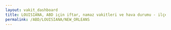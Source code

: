 ```yaml
---
layout: vakit_dashboard
title: LOUISIANA, ABD için iftar, namaz vakitleri ve hava durumu - ilçe/eyalet seç
permalink: /ABD/LOUISIANA/NEW_ORLEANS
---
```


<script type="text/javascript">
  var GLOBAL_COUNTRY = 'ABD';
  var GLOBAL_CITY = 'LOUISIANA';
  var GLOBAL_STATE = 'NEW_ORLEANS';
  var lat = 72;
  var lon = 21;
</script>
